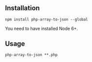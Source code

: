 #

## Installation

```shell
npm install php-array-to-json --global
```

You need to have installed Node 6+.

## Usage

```shell
php-array-to-json **.php
```
